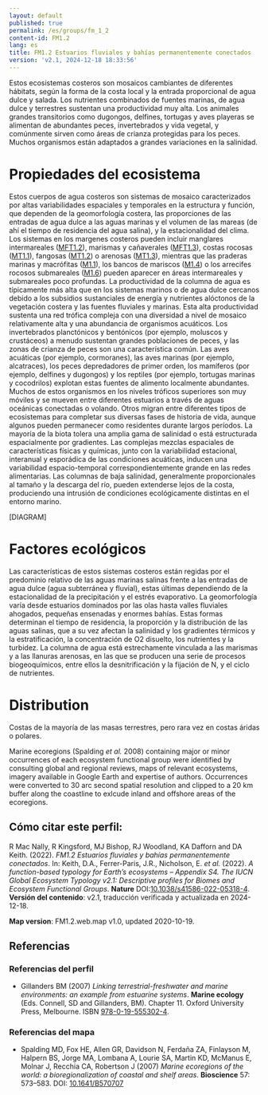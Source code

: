 ```yaml
---
layout: default
published: true
permalink: /es/groups/fm_1_2
content-id: FM1.2
lang: es
title: FM1.2 Estuarios fluviales y bahías permanentemente conectados
version: 'v2.1, 2024-12-18 18:33:56'
---
```


Estos ecosistemas costeros son mosaicos cambiantes de diferentes hábitats, según la forma de la costa local y la entrada proporcional de agua dulce y salada. Los nutrientes combinados de fuentes marinas, de agua dulce y terrestres sustentan una productividad muy alta. Los animales grandes transitorios como dugongos, delfines, tortugas y aves playeras se alimentan de abundantes peces, invertebrados y vida vegetal, y comúnmente sirven como áreas de crianza protegidas para los peces. Muchos organismos están adaptados a grandes variaciones en la salinidad.

# Propiedades del ecosistema
 
Estos cuerpos de agua costeros son sistemas de mosaico caracterizados por altas variabilidades espaciales y temporales en la estructura y función, que dependen de la geomorfología costera, las proporciones de las entradas de agua dulce a las aguas marinas y el volumen de las mareas (de ahí el tiempo de residencia del agua salina), y la estacionalidad del clima. Los sistemas en los margenes costeros pueden incluir manglares intermareales ([MFT1.2](/explore/groups/MFT1.2)), marismas y cañaverales ([MFT1.3](/explore/groups/MFT1.3)), costas rocosas ([MT1.1](/explore/groups/MT1.1)), fangosas ([MT1.2](/explore/groups/MT1.2)) o arenosas ([MT1.3](/explore/groups/MT1.3)), mientras que las praderas marinas y macrófitas ([M1.1](/explore/groups/M1.1)), los bancos de mariscos ([M1.4](/explore/groups/M1.4)) o los arrecifes rocosos submareales ([M1.6](/explore/groups/M1.6)) pueden aparecer en áreas intermareales y submareales poco profundas. La productividad de la columna de agua es típicamente más alta que en los sistemas marinos o de agua dulce cercanos debido a los subsidios sustanciales de energía y nutrientes alóctonos de la vegetación costera y las fuentes fluviales y marinas. Esta alta productividad sustenta una red trófica compleja con una diversidad a nivel de mosaico relativamente alta y una abundancia de organismos acuáticos. Los invertebrados planctónicos y bentónicos (por ejemplo, moluscos y crustáceos) a menudo sustentan grandes poblaciones de peces, y las zonas de crianza de peces son una característica común. Las aves acuáticas (por ejemplo, cormoranes), las aves marinas (por ejemplo, alcatraces), los peces depredadores de primer orden, los mamíferos (por ejemplo, delfines y dugongos) y los reptiles (por ejemplo, tortugas marinas y cocodrilos) explotan estas fuentes de alimento localmente abundantes. Muchos de estos organismos en los niveles tróficos superiores son muy móviles y se mueven entre diferentes estuarios a través de aguas oceánicas conectadas o volando. Otros migran entre diferentes tipos de ecosistemas para completar sus diversas fases de historia de vida, aunque algunos pueden permanecer como residentes durante largos períodos. La mayoría de la biota tolera una amplia gama de salinidad o está estructurada espacialmente por gradientes. Las complejas mezclas espaciales de características físicas y químicas, junto con la variabilidad estacional, interanual y esporádica de las condiciones acuáticas, inducen una variabilidad espacio-temporal correspondientemente grande en las redes alimentarias. Las columnas de baja salinidad, generalmente proporcionales al tamaño y la descarga del río, pueden extenderse lejos de la costa, produciendo una intrusión de condiciones ecológicamente distintas en el entorno marino.

[DIAGRAM]

# Factores ecológicos
 
Las características de estos sistemas costeros están regidas por el predominio relativo de las aguas marinas salinas frente a las entradas de agua dulce (agua subterránea y fluvial), estas últimas dependiendo de la estacionalidad de la precipitación y el estrés evaporativo. La geomorfología varía desde estuarios dominados por las olas hasta valles fluviales ahogados, pequeñas ensenadas y enormes bahías. Estas formas determinan el tiempo de residencia, la proporción y la distribución de las aguas salinas, que a su vez afectan la salinidad y los gradientes térmicos y la estratificación, la concentración de O2 disuelto, los nutrientes y la turbidez. La columna de agua está estrechamente vinculada a las marismas y a las llanuras arenosas, en las que se producen una serie de procesos biogeoquímicos, entre ellos la desnitrificación y la fijación de N, y el ciclo de nutrientes.
 
# Distribution
 
Costas de la mayoría de las masas terrestres, pero rara vez en costas áridas o polares.

Marine ecoregions (Spalding _et al._ 2008) containing major or minor occurrences of each ecosystem functional group were identified by consulting global and regional reviews, maps of relevant ecosystems, imagery available in Google Earth and expertise of authors. Occurrences were converted to 30 arc second spatial resolution and clipped to a 20 km buffer along the coastline to exlcude inland and offshore areas of the ecoregions.

## Cómo citar este perfil:

R Mac Nally, R Kingsford, MJ Bishop, RJ Woodland, KA Dafforn and DA Keith. (2022). *FM1.2 Estuarios fluviales y bahías permanentemente conectados*. In: Keith, D.A., Ferrer-Paris, J.R., Nicholson, E. *et al.* (2022). *A function-based typology for Earth’s ecosystems – Appendix S4. The IUCN Global Ecosystem Typology v2.1: Descriptive profiles for Biomes and Ecosystem Functional Groups*. **Nature** DOI:[10.1038/s41586-022-05318-4](https://doi.org/10.1038/s41586-022-05318-4).
**Versión del contenido**: v2.1, traducción verificada y actualizada en 2024-12-18.

**Map version**: FM1.2.web.map v1.0, updated 2020-10-19.

## Referencias

### Referencias del perfil
* Gillanders BM  (2007) *Linking terrestrial-freshwater and marine environments: an example from estuarine systems*. **Marine ecology** (Eds. Connell, SD and Gillanders, BM). Chapter 11. Oxford University Press, Melbourne. ISBN [978-0-19-555302-4](https://trove.nla.gov.au/work/25222131).

### Referencias del mapa
* Spalding MD, Fox HE, Allen GR, Davidson N, Ferdaña ZA, Finlayson M, Halpern BS, Jorge MA, Lombana A, Lourie SA, Martin KD, McManus E, Molnar J, Recchia CA, Robertson J  (2007) *Marine ecoregions of the world: a bioregionalization of coastal and shelf areas*. **Bioscience** 57: 573–583. DOI: [10.1641/B570707](http://doi.org/10.1641/B570707)
